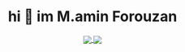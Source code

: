 <h1 align="center"> hi 👋 im M.amin Forouzan</h1>

 <div align="center"> 
     <a href="">
      <img align="center" src=
"https://github-readme-stats-sigma-five.vercel.app/api/top-langs?username=aminm08&show_icons=true&theme=dark&locale=en&layout=compact"  />
    </a>
    <a href="">
      <img align="center" src="https://github-readme-stats-sigma-five.vercel.app/api?username=aminm08&show_icons=true&theme=dark&locale=en&include_all_commits=true"/>
    </a>
</div




